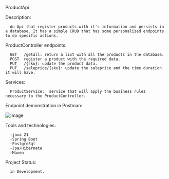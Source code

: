 ProductApi

Description:
      
      An Api that register products with it's information and persists in a database. It has a simple CRUD that has some personalized endpoints to do specific actions.

ProductController endpoints:
      
      GET   /getall: return a list with all the products in the database.
      POST  register a product with the required data.
      PUT   /{sku}: update the product data.
      PUT   /saleprice/{sku}: update the saleprice and the time duration it will have.
Services:

      ProductService:  service that will apply the business rules necessary to the ProductController.

Endpoint demonstration in Postman:

![image](https://github.com/user-attachments/assets/d802696e-9be2-4429-a087-77b431c69679)

Tools and technologies:

      -java 21
      -Spring Boot
      -PostgreSql
      -Jpa/Hibernate
      -Maven


Project Status:

      in Development.

